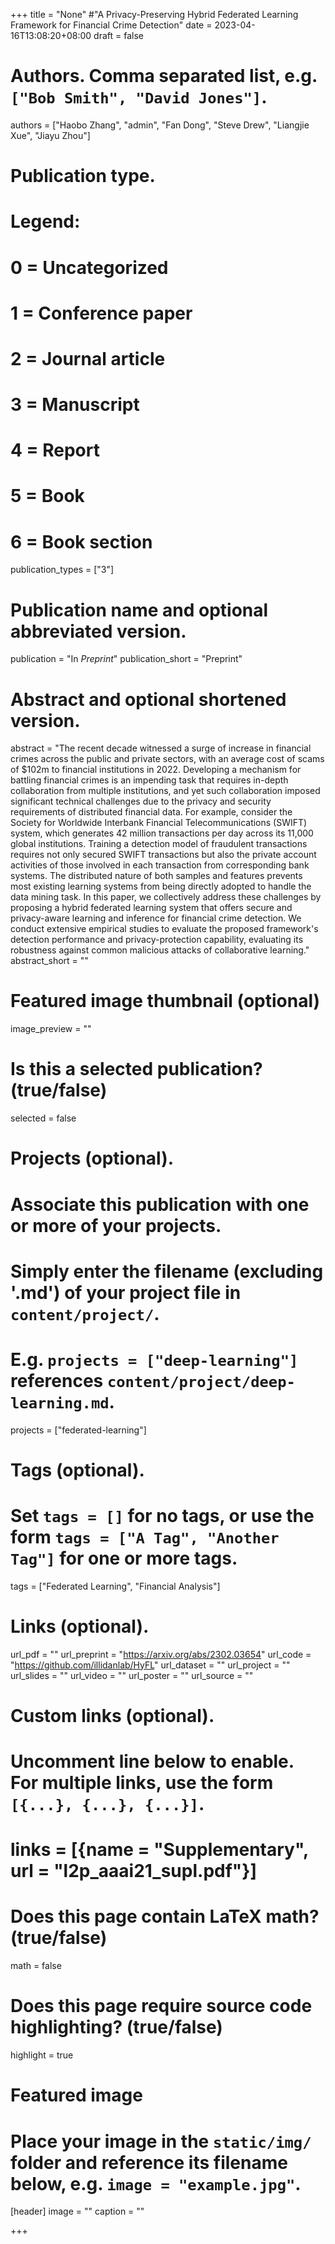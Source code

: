 +++
title = "None" #"A Privacy-Preserving Hybrid Federated Learning Framework for Financial Crime Detection"
date = 2023-04-16T13:08:20+08:00
draft = false

# Authors. Comma separated list, e.g. `["Bob Smith", "David Jones"]`.
authors = ["Haobo Zhang", "admin", "Fan Dong", "Steve Drew", "Liangjie Xue", "Jiayu Zhou"]

# Publication type.
# Legend:
# 0 = Uncategorized
# 1 = Conference paper
# 2 = Journal article
# 3 = Manuscript
# 4 = Report
# 5 = Book
# 6 = Book section
publication_types = ["3"]

# Publication name and optional abbreviated version.
publication = "In *Preprint*"
publication_short = "Preprint"

# Abstract and optional shortened version.
abstract = "The recent decade witnessed a surge of increase in financial crimes across the public and private sectors, with an average cost of scams of $102m to financial institutions in 2022. Developing a mechanism for battling financial crimes is an impending task that requires in-depth collaboration from multiple institutions, and yet such collaboration imposed significant technical challenges due to the privacy and security requirements of distributed financial data. For example, consider the Society for Worldwide Interbank Financial Telecommunications (SWIFT) system, which generates 42 million transactions per day across its 11,000 global institutions. Training a detection model of fraudulent transactions requires not only secured SWIFT transactions but also the private account activities of those involved in each transaction from corresponding bank systems. The distributed nature of both samples and features prevents most existing learning systems from being directly adopted to handle the data mining task. In this paper, we collectively address these challenges by proposing a hybrid federated learning system that offers secure and privacy-aware learning and inference for financial crime detection. We conduct extensive empirical studies to evaluate the proposed framework's detection performance and privacy-protection capability, evaluating its robustness against common malicious attacks of collaborative learning."
abstract_short = ""

# Featured image thumbnail (optional)
image_preview = ""

# Is this a selected publication? (true/false)
selected = false

# Projects (optional).
#   Associate this publication with one or more of your projects.
#   Simply enter the filename (excluding '.md') of your project file in `content/project/`.
#   E.g. `projects = ["deep-learning"]` references `content/project/deep-learning.md`.
projects = ["federated-learning"]

# Tags (optional).
#   Set `tags = []` for no tags, or use the form `tags = ["A Tag", "Another Tag"]` for one or more tags.
tags = ["Federated Learning", "Financial Analysis"]

# Links (optional).
url_pdf = ""
url_preprint = "https://arxiv.org/abs/2302.03654"
url_code = "https://github.com/illidanlab/HyFL"
url_dataset = ""
url_project = ""
url_slides = ""
url_video = ""
url_poster = ""
url_source = ""

# Custom links (optional).
#   Uncomment line below to enable. For multiple links, use the form `[{...}, {...}, {...}]`.
# links = [{name = "Supplementary", url = "l2p_aaai21_supl.pdf"}]

# Does this page contain LaTeX math? (true/false)
math = false

# Does this page require source code highlighting? (true/false)
highlight = true

# Featured image
# Place your image in the `static/img/` folder and reference its filename below, e.g. `image = "example.jpg"`.
[header]
image = ""
caption = ""

+++
